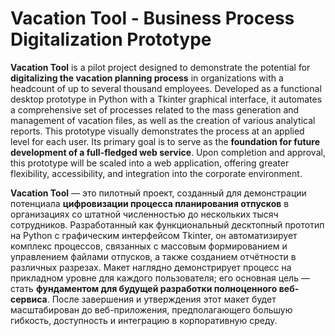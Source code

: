 # Vacation Tool - Business Process Digitalization Prototype

**Vacation Tool** is a pilot project designed to demonstrate the potential for **digitalizing the vacation planning process** in organizations with a headcount of up to several thousand employees. Developed as a functional desktop prototype in Python with a Tkinter graphical interface, it automates a comprehensive set of processes related to the mass generation and management of vacation files, as well as the creation of various analytical reports. This prototype visually demonstrates the process at an applied level for each user. Its primary goal is to serve as the **foundation for future development of a full-fledged web service**. Upon completion and approval, this prototype will be scaled into a web application, offering greater flexibility, accessibility, and integration into the corporate environment.


**Vacation Tool** — это пилотный проект, созданный для демонстрации потенциала **цифровизации процесса планирования отпусков** в организациях со штатной численностью до нескольких тысяч сотрудников. Разработанный как функциональный десктопный прототип на Python с графическим интерфейсом Tkinter, он автоматизирует комплекс процессов, связанных с массовым формированием и управлением файлами отпусков, а также созданием отчётности в различных разрезах. Макет наглядно демонстрирует процесс на прикладном уровне для каждого пользователя; его основная цель — стать **фундаментом для будущей разработки полноценного веб-сервиса**. После завершения и утверждения этот макет будет масштабирован до веб-приложения, предполагающего большую гибкость, доступность и интеграцию в корпоративную среду.
